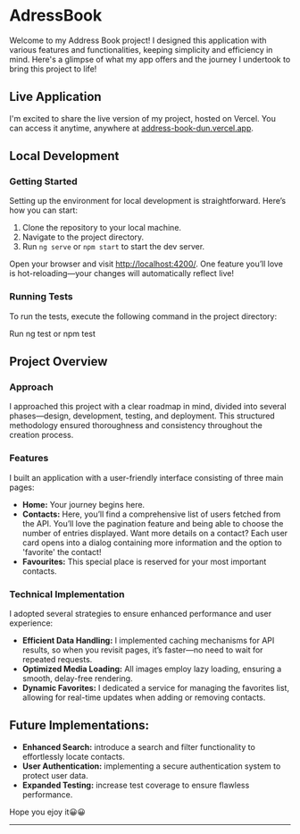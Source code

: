 # AdressBook

Welcome to my Address Book project! I designed this application with various features and functionalities, keeping simplicity and efficiency in mind. Here's a glimpse of what my app offers and the journey I undertook to bring this project to life!

## Live Application

I'm excited to share the live version of my project, hosted on Vercel. You can access it anytime, anywhere at [address-book-dun.vercel.app](https://address-book-dun.vercel.app).

## Local Development

### Getting Started

Setting up the environment for local development is straightforward. Here’s how you can start:

1. Clone the repository to your local machine.
2. Navigate to the project directory.
3. Run `ng serve` or `npm start` to start the dev server.

Open your browser and visit [http://localhost:4200/](http://localhost:4200/). One feature you’ll love is hot-reloading—your changes will automatically reflect live!

### Running Tests

To run the tests, execute the following command in the project directory:

Run ng test or npm test


## Project Overview

### Approach

I approached this project with a clear roadmap in mind, divided into several phases—design, development, testing, and deployment. This structured methodology ensured thoroughness and consistency throughout the creation process.

### Features

I built an application with a user-friendly interface consisting of three main pages:

- **Home:** Your journey begins here.
- **Contacts:** Here, you’ll find a comprehensive list of users fetched from the API. You’ll love the pagination feature and being able to choose the number of entries displayed. Want more details on a contact? Each user card opens into a dialog containing more information and the option to 'favorite' the contact!
- **Favourites:** This special place is reserved for your most important contacts.

### Technical Implementation

I adopted several strategies to ensure enhanced performance and user experience:

- **Efficient Data Handling:** I implemented caching mechanisms for API results, so when you revisit pages, it’s faster—no need to wait for repeated requests.
- **Optimized Media Loading:** All images employ lazy loading, ensuring a smooth, delay-free rendering.
- **Dynamic Favorites:** I dedicated a service for managing the favorites list, allowing for real-time updates when adding or removing contacts.

## Future Implementations:


- **Enhanced Search:** introduce a search and filter functionality to effortlessly locate contacts.
- **User Authentication:**  implementing a secure authentication system to protect user data.
- **Expanded Testing:**  increase test coverage to ensure flawless performance.

Hope you ejoy it😀😀

---
